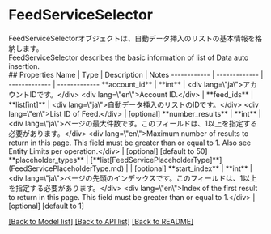 # FeedServiceSelector

<div lang=\"ja\">FeedServiceSelectorオブジェクトは、自動データ挿入のリストの基本情報を格納します。</div> <div lang=\"en\">FeedServiceSelector describes the basic information of list of Data auto insertion.</div> 
## Properties
Name | Type | Description | Notes
------------ | ------------- | ------------- | -------------
**account_id** | **int** | &lt;div lang&#x3D;\&quot;ja\&quot;&gt;アカウントIDです。&lt;/div&gt; &lt;div lang&#x3D;\&quot;en\&quot;&gt;Account ID.&lt;/div&gt;  | 
**feed_ids** | **list[int]** | &lt;div lang&#x3D;\&quot;ja\&quot;&gt;自動データ挿入のリストのIDです。&lt;/div&gt; &lt;div lang&#x3D;\&quot;en\&quot;&gt;List ID of Feed.&lt;/div&gt;  | [optional] 
**number_results** | **int** | &lt;div lang&#x3D;\&quot;ja\&quot;&gt;ページの最大件数です。このフィールドは、1以上を指定する必要があります。&lt;/div&gt; &lt;div lang&#x3D;\&quot;en\&quot;&gt;Maximum number of results to return in this page. This field must be greater than or equal to 1. Also see Entity Limits per operation.&lt;/div&gt;  | [optional] [default to 50]
**placeholder_types** | [**list[FeedServicePlaceholderType]**](FeedServicePlaceholderType.md) |  | [optional] 
**start_index** | **int** | &lt;div lang&#x3D;\&quot;ja\&quot;&gt;ページの先頭のインデックスです。このフィールドは、1以上を指定する必要があります。&lt;/div&gt; &lt;div lang&#x3D;\&quot;en\&quot;&gt;Index of the first result to return in this page. This field must be greater than or equal to 1.&lt;/div&gt;  | [optional] [default to 1]

[[Back to Model list]](../README.md#documentation-for-models) [[Back to API list]](../README.md#documentation-for-api-endpoints) [[Back to README]](../README.md)


